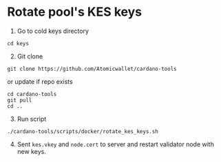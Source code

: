 # Rotate pool's KES keys

1. Go to cold keys directory
```
cd keys
```

2. Git clone 
```
git clone https://github.com/Atomicwallet/cardano-tools
```

or update if repo exists

```
cd cardano-tools
git pull
cd ..
```

3. Run script

```
./cardano-tools/scripts/docker/rotate_kes_keys.sh
```

4. Sent `kes.vkey` and `node.cert` to server and restart validator node with new keys.